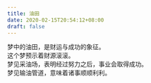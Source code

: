 ```yaml
---
title: 油田
date: 2020-02-15T20:54:12+08:00
draft: false
---
```


梦中的油田，是财运与成功的象征。<br>
这个梦预示着财源滚滚。<br>
梦见采油场，表明经过努力之后，事业会取得成功。<br>
梦见输油管道，意味着诸事顺顺利利。<br>
